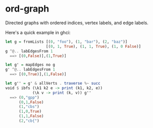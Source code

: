 # ord-graph

Directed graphs with ordered indices, vertex labels, and edge labels.

Here's a quick example in ghci:
```haskell
let g = fromLists [(0, "foo"), (1, "bar"), (2, "baz")]
                  [(0, 1, True), (1, 1, True), (1, 0 False)]
g ^@.. labEdgesFrom 1
  ==> [(0,False)],(1,True)]

let g' = mapEdges no g
g' ^@.. labEdgesFrom 1
  ==> [(0,True)],(1,False)]

let g'' = g' & allVerts . traverse %~ succ
void $ ibfs (\k1 k2 e -> print (k1, k2, e))
            (\k v -> print (k, v)) g''
  ==> (0,"gpp")
      (0,1,False)
      (1,"cbs")
      (1,0,True)
      (1,1,False)
      (2,"cb{")
```

